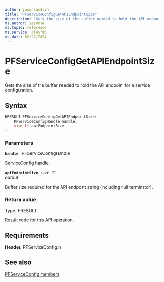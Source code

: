 ```yaml
---
author: jasonsandlin
title: "PFServiceConfigGetAPIEndpointSize"
description: "Gets the size of the buffer needed to hold the API endpoint for a service configuration."
ms.author: jasonsa
ms.topic: reference
ms.service: playfab
ms.date: 02/22/2024
---
```


# PFServiceConfigGetAPIEndpointSize  

Gets the size of the buffer needed to hold the API endpoint for a service configuration.  

## Syntax  
  
```cpp
HRESULT PFServiceConfigGetAPIEndpointSize(  
    PFServiceConfigHandle handle,  
    size_t* apiEndpointSize  
)  
```  
  
### Parameters  
  
**`handle`** &nbsp; PFServiceConfigHandle  
  
ServiceConfig handle.  
  
**`apiEndpointSize`** &nbsp; size_t*  
*output*  
  
Buffer size required for the API endpoint string (including null terminator).  
  
  
### Return value
Type: HRESULT
  
Result code for this API operation.
  
  
## Requirements  
  
**Header:** PFServiceConfig.h
  
## See also  
[PFServiceConfig members](../pfserviceconfig_members.md)  

  
  
